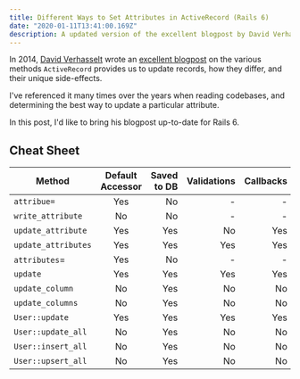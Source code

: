 ```yaml
---
title: Different Ways to Set Attributes in ActiveRecord (Rails 6)
date: "2020-01-11T13:41:00.169Z"
description: A updated version of the excellent blogpost by David Verhasselt.
---
```


In 2014, [David Verhasselt](https://twitter.com/DavidVerhasselt) wrote an [excellent blogpost](https://davidverhasselt.com/set-attributes-in-activerecord/) on the various methods `ActiveRecord` provides us to update records, how they differ, and their unique side-effects.

I've referenced it many times over the years when reading codebases, and determining the best way to update a particular attribute.

In this post, I'd like to bring his blogpost up-to-date for Rails 6.

## Cheat Sheet

| Method              | Default Accessor | Saved to DB | Validations | Callbacks | Touches `updated_at` | Readonly check |
| ------------------  |:----------------:| -----------:| -----------:| ---------:| --------------------:| --------------:|
| `attribue=`         | Yes              | No          | -           | -         | -                    | -              |
| `write_attribute`   | No               | No          | -           | -         | -                    | -              |
| `update_attribute`  | Yes              | Yes         | No          | Yes       | Yes                  | Yes            |
| `update_attributes` | Yes              | Yes         | Yes         | Yes       | Yes                  | Yes            |
| `attributes`=       | Yes              | No          | -           | -         | -                    | -              |
| `update`            | Yes              | Yes         | Yes         | Yes       | Yes                  | Yes            |
| `update_column`     | No               | Yes         | No          | No        | No                   | Yes            |
| `update_columns`    | No               | Yes         | No          | No        | No                   | Yes            |
| `User::update`      | Yes              | Yes         | Yes         | Yes       | Yes                  | Yes            |
| `User::update_all`  | No               | Yes         | No          | No        | No                   | No             |
| `User::insert_all`  | No               | Yes         | No          | No        | No                   | No             |
| `User::upsert_all`  | No               | Yes         | No          | No        | No                   | No             |

